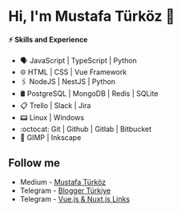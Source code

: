 # Hi, I'm Mustafa Türköz 👋

#### ⚡ Skills and Experience
* 🗣 JavaScript | TypeScript | Python
* 🌐 HTML | CSS | Vue Framework
* 🖇️ NodeJS | NestJS | Python
* 🛢️ PostgreSQL | MongoDB | Redis | SQLite
* 📋 Trello | Slack | Jira
* 📟 Linux | Windows
* :octocat: Git | Github | Gitlab | Bitbucket 
* 🎨 GIMP | Inkscape


## Follow me
- Medium - [Mustafa Türköz](https://medium.com/@mturkoz_tr60)
- Telegram - [Blogger Türkiye](https://t.me/blogger_tr)
- Telegram - [Vue.js & Nuxt.js Links](https://t.me/VueNuxtLinks)

<!--
**mturkoz93/mturkoz93** is a ✨ _special_ ✨ repository because its `README.md` (this file) appears on your GitHub profile.

Here are some ideas to get you started:

- 🔭 I’m currently working on ...
- 🌱 I’m currently learning ...
- 👯 I’m looking to collaborate on ...
- 🤔 I’m looking for help with ...
- 💬 Ask me about ...
- 📫 How to reach me: ...
- 😄 Pronouns: ...
- ⚡ Fun fact: ...
-->
